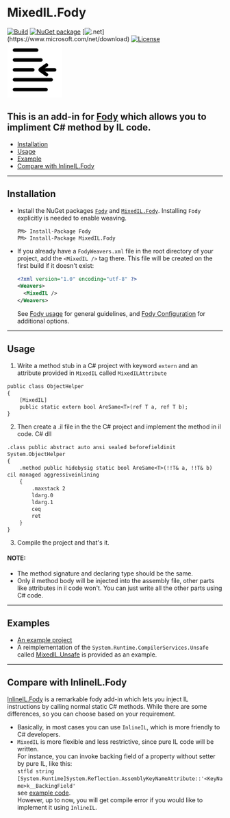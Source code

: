 # MixedIL.Fody

[![Build](https://github.com/huoshan12345/MixedIL.Fody/workflows/Build/badge.svg)](https://github.com/huoshan12345/MixedIL.Fody/actions?query=workflow%3ABuild)
[![NuGet package](https://img.shields.io/nuget/v/MixedIL.Fody.svg?logo=NuGet)](https://www.nuget.org/packages/MixedIL.Fody)
[![.net](https://img.shields.io/badge/.net%20standard-2.0-ff69b4.svg?)](https://www.microsoft.com/net/download)
[![License](https://img.shields.io/badge/license-MIT-blue.svg)](https://github.com/huoshan12345/MixedIL.Fody/blob/master/LICENSE)  
![Icon](https://github.com/huoshan12345/MixedIL.Fody/raw/master/icon.png)

## This is an add-in for [Fody](https://github.com/Fody/Fody) which allows you to impliment C# method by IL code.

- [Installation](#installation)
- [Usage](#usage)
- [Example](#examples)
- [Compare with InlineIL.Fody](#compare-with-inlineilfody)

---

## Installation

- Install the NuGet packages [`Fody`](https://www.nuget.org/packages/Fody) and [`MixedIL.Fody`](https://www.nuget.org/packages/MixedIL.Fody). Installing `Fody` explicitly is needed to enable weaving.

  ```
  PM> Install-Package Fody
  PM> Install-Package MixedIL.Fody
  ```

- If you already have a `FodyWeavers.xml` file in the root directory of your project, add the `<MixedIL />` tag there. This file will be created on the first build if it doesn't exist:

  ```XML
  <?xml version="1.0" encoding="utf-8" ?>
  <Weavers>
    <MixedIL />
  </Weavers>
  ```

  See [Fody usage](https://github.com/Fody/Home/blob/master/pages/usage.md) for general guidelines, and [Fody Configuration](https://github.com/Fody/Home/blob/master/pages/configuration.md) for additional options.

---

## Usage

1. Write a method stub in a C# project with keyword `extern` and an attribute provided in `MixedIL` called `MixedILAttribute`

```
public class ObjectHelper
{
    [MixedIL]
    public static extern bool AreSame<T>(ref T a, ref T b);
}
```

2. Then create a .il file in the the C# project and implement the method in il code. C# dll

```
.class public abstract auto ansi sealed beforefieldinit System.ObjectHelper
{
    .method public hidebysig static bool AreSame<T>(!!T& a, !!T& b) cil managed aggressiveinlining
    {
        .maxstack 2
        ldarg.0
        ldarg.1
        ceq
        ret
    }
}
```

3. Compile the project and that's it.

#### NOTE:

- The method signature and declaring type should be the same.
- Only il method body will be injected into the assembly file, other parts like attributes in il code won't. You can just write all the other parts using C# code.

---

## Examples

- [An example project](https://github.com/huoshan12345/MixedIL.Fody/tree/master/src/MixedIL.Example)
- A reimplementation of the `System.Runtime.CompilerServices.Unsafe` called [MixedIL.Unsafe](https://github.com/huoshan12345/MixedIL.Fody/tree/master/src/MixedIL.Unsafe) is provided as an example.

---

## Compare with InlineIL.Fody

[InlineIL.Fody](https://github.com/ltrzesniewski/InlineIL.Fody) is a remarkable fody add-in which lets you inject IL instructions by calling normal static C# methods. While there are some differences, so you can choose based on your requirement.

- Basically, in most cases you can use `InlineIL`, which is more friendly to C# developers.
- `MixedIL` is more flexible and less restrictive, since pure IL code will be written.  
  For instance, you can invoke backing field of a property without setter by pure IL, like this:  
  `stfld string [System.Runtime]System.Reflection.AssemblyKeyNameAttribute::'<KeyName>k__BackingField'`  
  see [example code](https://github.com/huoshan12345/MixedIL.Fody/blob/master/test/MixedIL.Tests.AssemblyToProcess/ObjectExtensions.il#L11).  
  However, up to now, you will get compile error if you would like to implement it using `InlineIL`.
